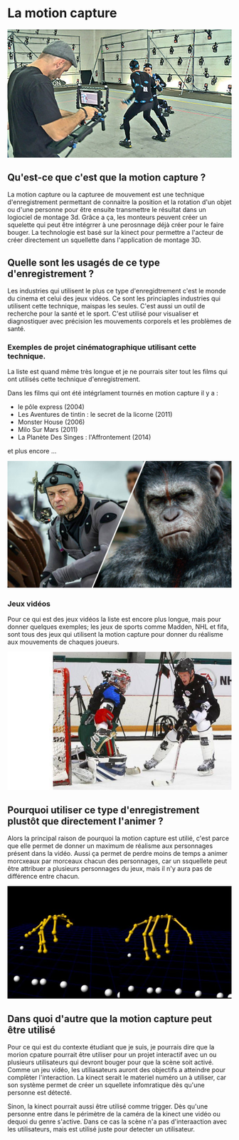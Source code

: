 # La motion capture
![image motion capture](/image/motion_deux_acteurs.jpg)
## Qu'est-ce que c'est que la motion capture ?
>
La motion capture ou la capturee de mouvement est une technique d'enregistrement permettant de connaitre la position et la rotation d'un objet ou d'une personne pour être ensuite transmettre le résultat dans un logiociel de montage 3d. Grâce a ça, les monteurs peuvent créer un squelette qui peut être intégrrer à une perosnnage déjà créer pour le faire bouger. La technologie est basé sur la kinect pour permettre a l'acteur de créer directement un squellette dans l'application de montage 3D.

   ## Quelle sont les usagés de ce type d'enregistrement ?
   Les industries qui utilisent le plus ce type d'enregidtrement c'est le monde du cinema et celui des jeux vidéos. Ce sont les princiaples industries qui utilisent cette technique, maispas les seules. C'est aussi un outil de recherche pour la santé et le sport. C'est utilisé pour visualiser et diagnostiquer avec précision les mouvements corporels et les problèmes de santé.
>
   ### Exemples de projet cinématographique utilisant cette technique. 
>
La liste est quand même très longue et je ne pourrais siter tout les films qui ont utilisés cette technique d'enregistrement. 
>
Dans les films qui ont été intégrlament tournés en motion capture il y a :
   >
- le pôle express (2004)
- Les Aventures de tintin : le secret de la licorne (2011)
- Monster House (2006)
- Milo Sur Mars (2011)
- La Planète Des Singes : l'Affrontement (2014)
>
et plus encore ...
>
![monkey image](/image/monkey.jpg)
>
### Jeux vidéos
>
Pour ce qui est des jeux vidéos la liste est encore plus longue, mais pour donner quelques exemples; les jeux de sports comme Madden, NHL et fifa, sont tous des jeux qui utilisent la motion capture pour donner du réalisme aux mouvements de chaques joueurs.
>
![nhl motion capture](/image/nhl.jpg)
>

## Pourquoi utiliser ce type d'enregistrement plustôt que directement l'animer ?
Alors la principal raison de pourquoi la motion capture est utilié, c'est parce que elle permet de donner un maximum de réalisme aux personnages présent dans la vidéo. Aussi ça permet de perdre moins de temps a animer morcxeaux par morceaux chacun des personnages, car un ssquellete peut être attribuer a plusieurs personnages du jeux, mais il n'y aura pas de différence entre chacun.
>
![squellete](/image/squellette.jpg)
>
## Dans quoi d'autre que la motion capture peut être utilisé
>
Pour ce qui est du contexte étudiant que je suis, je pourrais dire que la morion cpature pourrait être utiliser pour un projet interactif avec un ou plusieurs utilisateurs qui devront bouger pour que la scène soit activé. Comme un jeu vidéo, les utiliasateurs auront des objectifs a atteindre pour complèter l'interaction. La kinect serait le materiel numéro un à utiliser, car son système permet de créer un squellete infomratique dès qu'une personne est détecté.
>
Sinon, la kinect pourrait aussi être utilisé comme trigger. Dès qu'une personne entre dans le périmètre de la caméra de la kinect une vidéo ou dequoi du genre s'active. Dans ce cas la scène n'a pas d'interaaction avec les utilisateurs, mais est utilisé juste pour detecter un utilisateur. 
>
